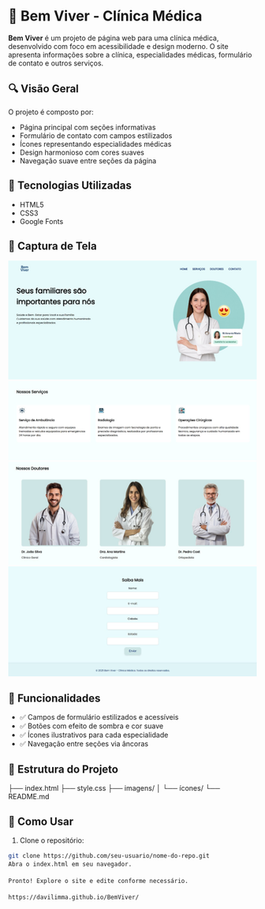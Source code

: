 # 🏥 Bem Viver - Clínica Médica

**Bem Viver** é um projeto de página web para uma clínica médica, desenvolvido com foco em acessibilidade e design moderno. O site apresenta informações sobre a clínica, especialidades médicas, formulário de contato e outros serviços.

## 🔍 Visão Geral

O projeto é composto por:

- Página principal com seções informativas
- Formulário de contato com campos estilizados
- Ícones representando especialidades médicas
- Design harmonioso com cores suaves
- Navegação suave entre seções da página

## 🚀 Tecnologias Utilizadas

- HTML5
- CSS3
- Google Fonts

## 📸 Captura de Tela

![Screenshot](./images/screenshot1.jpg) 
![Screenshot](./images/screenshot2.jpg) 
![Screenshot](./images/screenshot3.jpg) 
![Screenshot](./images/screenshot4.jpg) 

## 🧩 Funcionalidades

- ✅ Campos de formulário estilizados e acessíveis
- ✅ Botões com efeito de sombra e cor suave
- ✅ Ícones ilustrativos para cada especialidade
- ✅ Navegação entre seções via âncoras

## 📂 Estrutura do Projeto

├── index.html ├── style.css ├── imagens/ │ └── ícones/ └── README.md

## 📎 Como Usar

1. Clone o repositório:
```bash
git clone https://github.com/seu-usuario/nome-do-repo.git
Abra o index.html em seu navegador.

Pronto! Explore o site e edite conforme necessário.

https://davilimma.github.io/BemViver/

